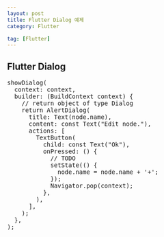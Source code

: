 ```yaml
---
layout: post
title: Flutter Dialog 예제
category: Flutter

tag: [Flutter]
---
```


## Flutter Dialog

<pre class="prettyprint">
showDialog(
  context: context,
  builder: (BuildContext context) {
    // return object of type Dialog
    return AlertDialog(
      title: Text(node.name),
      content: const Text("Edit node."),
      actions: <Widget>[
        TextButton(
          child: const Text("Ok"),
          onPressed: () {
            // TODO
            setState(() {
              node.name = node.name + '+';
            });
            Navigator.pop(context);
          },
        ),
      ],
    );
  },
);
</pre>